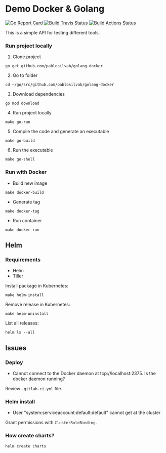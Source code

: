 # Demo Docker & Golang

[![Go Report Card](https://goreportcard.com/badge/github.com/pablosilvab/demo-golang-docker)](https://goreportcard.com/report/github.com/pablosilvab/demo-golang-docker) [![Build Travis Status](https://travis-ci.org/pablosilvab/demo-golang-docker.svg?branch=master)](https://travis-ci.org/pablosilvab/demo-golang-docker) [![Build Actions Status](https://github.com/pablosilvab/demo-golang-docker/workflows/build/badge.svg)](https://github.com/pablosilvab/demo-golang-docker/actions)


This is a simple API for testing different tools.
### Run project locally

1. Clone project

```
go get github.com/pablosilvab/golang-docker
```

2. Go to folder

```
cd ~/go/src/github.com/pablosilvab/golang-docker
```

3. Download dependencies

```
go mod download
```

4. Run project locally

```
make go-run
```

5. Compile the code and generate an executable 

```
make go-build
```

6. Run the executable

```
make go-shell
```

### Run with Docker

* Build new image 

```
make docker-build
```

* Generate tag 

```
make docker-tag
```

* Run container

```
make docker-run
```

## Helm 

### Requirements

* Helm
* Tiller


Install package in Kubernetes: 
```
make helm-install
```

Remove release in Kubernetes:
```
make helm-uninstall
```

List all releases:
```
helm ls --all
```

## Issues

### Deploy 

* Cannot connect to the Docker daemon at tcp://localhost:2375. Is the docker daemon running?

Review  ```.gitlab-ci.yml``` file. 

### Helm install

* User "system:serviceaccount:default:default" cannot get at the cluster 

Grant permissions with ```ClusterRoleBinding```.

### How create charts?

```
helm create charts
```